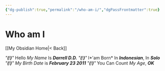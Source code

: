 ```yaml
---
{"dg-publish":true,"permalink":"/who-am-i/","dgPassFrontmatter":true}
---
```



# Who am I

[[My Obsidian Home\|< Back]]

*"**(**!**)**"*    Hello *My Name* Is ***Darrell D.D.***
*"**(**!**)**"*    I*'am Born* In ***Indonesian***, In ***Solo***
*"**(**!**)**"*    *My Birth Date* is ***February 23 2011***
*"**(**!**)**"*    You Can Count *My Age*, ***OK***